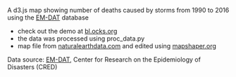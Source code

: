 A d3.js map showing number of deaths caused by storms from 1990 to 2016 using the [EM-DAT][] database

* check out the demo at [bl.ocks.org][]
* the data was processed using proc_data.py
* map file from [naturalearthdata.com][] and edited using [mapshaper.org][]

Data source: [EM-DAT][], Center for Research on the Epidemiology of Disasters (CRED)

[bl.ocks.org]: http://bl.ocks.org/tomschulze/961d57bd1bbd2a9ef993f2e8645cb8d2
[EM-DAT]: http://www.emdat.be/
[naturalearthdata.com]: http://http://www.naturalearthdata.com/
[mapshaper.org]: http://www.mapshaper.org
